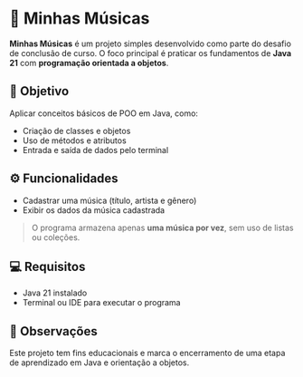 # 🎵 Minhas Músicas

**Minhas Músicas** é um projeto simples desenvolvido como parte do desafio de conclusão de curso. O foco principal é praticar os fundamentos de **Java 21** com **programação orientada a objetos**.

## 🎯 Objetivo

Aplicar conceitos básicos de POO em Java, como:

- Criação de classes e objetos  
- Uso de métodos e atributos  
- Entrada e saída de dados pelo terminal

## ⚙️ Funcionalidades

- Cadastrar uma música (título, artista e gênero)  
- Exibir os dados da música cadastrada  

> O programa armazena apenas **uma música por vez**, sem uso de listas ou coleções.

## 💻 Requisitos

- Java 21 instalado  
- Terminal ou IDE para executar o programa

## 📘 Observações

Este projeto tem fins educacionais e marca o encerramento de uma etapa de aprendizado em Java e orientação a objetos.


